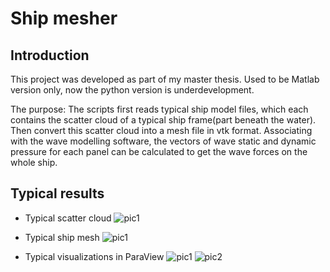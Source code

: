 # Ship mesher

## Introduction

This project was developed as part of my master thesis. Used to be Matlab version only, now the python version is underdevelopment.

The purpose: The scripts first reads typical ship model files, which each contains the scatter cloud of a typical ship frame(part beneath the water). Then convert this scatter cloud into a mesh file in vtk format. Associating with the wave modelling software, the vectors of wave static and dynamic pressure for each panel can be calculated to get the wave forces on the whole ship.   

## Typical results
* Typical scatter cloud
![pic1](https://user-images.githubusercontent.com/43483189/89647882-9ac1cf00-d8be-11ea-8067-52843b38ab4b.png)
* Typical ship mesh
![pic1](https://user-images.githubusercontent.com/43483189/89647960-b7f69d80-d8be-11ea-91a1-23c227bd333e.png)

* Typical visualizations in ParaView 
![pic1](https://user-images.githubusercontent.com/43483189/89648162-14f25380-d8bf-11ea-87fd-99e49da65c23.png)
![pic2](https://user-images.githubusercontent.com/43483189/89648174-1c196180-d8bf-11ea-9217-ac25e72bbeec.png)
